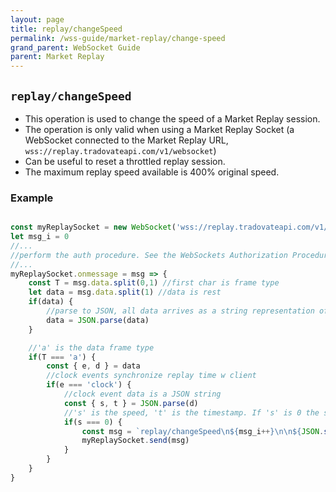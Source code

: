 ```yaml
---
layout: page
title: replay/changeSpeed
permalink: /wss-guide/market-replay/change-speed
grand_parent: WebSocket Guide
parent: Market Replay
---
```


## `replay/changeSpeed`
- This operation is used to change the speed of a Market Replay session.
- The operation is only valid when using a Market Replay Socket (a WebSocket connected to the Market Replay URL, `wss://replay.tradovateapi.com/v1/websocket`)
- Can be useful to reset a throttled replay session.
- The maximum replay speed available is 400% original speed. 

### Example

```js

const myReplaySocket = new WebSocket('wss://replay.tradovateapi.com/v1/websocket')
let msg_i = 0
//...
//perform the auth procedure. See the WebSockets Authorization Procedure for more details
//...
myReplaySocket.onmessage = msg => {
    const T = msg.data.split(0,1) //first char is frame type
    let data = msg.data.split(1) //data is rest
    if(data) {
        //parse to JSON, all data arrives as a string representation of a JSON array
        data = JSON.parse(data)
    }

    //'a' is the data frame type
    if(T === 'a') {
        const { e, d } = data
        //clock events synchronize replay time w client
        if(e === 'clock') {
            //clock event data is a JSON string
            const { s, t } = JSON.parse(d)
            //'s' is the speed, 't' is the timestamp. If 's' is 0 the speed has been throttled.
            if(s === 0) {
                const msg = `replay/changeSpeed\n${msg_i++}\n\n${JSON.stringify({speed:400})}`
                myReplaySocket.send(msg)
            }
        }
    }
}
```